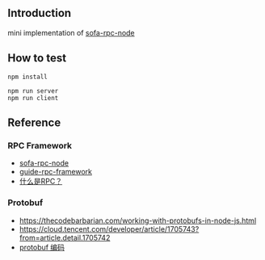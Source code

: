 ## Introduction

mini implementation of [sofa-rpc-node](https://github.com/sofastack/sofa-rpc-node/blob/master/example/server.js)

## How to test
```
npm install

npm run server
npm run client
```
## Reference

### RPC Framework

* [sofa-rpc-node](https://github.com/sofastack/sofa-rpc-node/blob/master/example/server.js)
* [guide-rpc-framework](https://github.com/Snailclimb/guide-rpc-framework)
* [什么是RPC？](https://zhuanlan.zhihu.com/p/148139089)
### Protobuf

* https://thecodebarbarian.com/working-with-protobufs-in-node-js.html
* https://cloud.tencent.com/developer/article/1705743?from=article.detail.1705742
* [protobuf 编码](https://taoshu.in/pb-encoding.html)